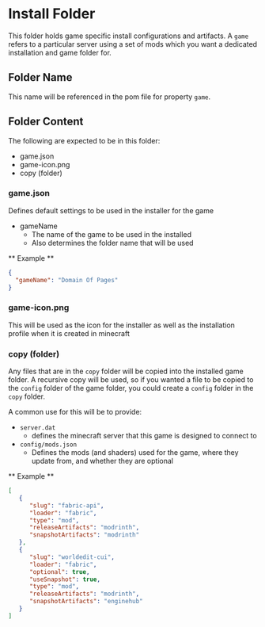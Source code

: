 # Install Folder
This folder holds game specific install configurations and artifacts.
A `game` refers to a particular server using a set of mods which you want a
dedicated installation and game folder for.

## Folder Name
This name will be referenced in the pom file for property `game`.

## Folder Content
The following are expected to be in this folder:
* game.json
* game-icon.png
* copy (folder)

### game.json
Defines default settings to be used in the installer for the game
* gameName
  * The name of the game to be used in the installed
  * Also determines the folder name that will be used

** Example **

```json
{
  "gameName": "Domain Of Pages"
}
```

### game-icon.png
This will be used as the icon for the installer as well as the installation profile when it is created in minecraft

### copy (folder)
Any files that are in the `copy` folder will be copied into the installed game folder.
A recursive copy will be used, so if you wanted a file to be copied to the `config` folder 
of the game folder, you could create a `config` folder in the `copy` folder.

A common use for this will be to provide:
* `server.dat`
  * defines the minecraft server that this game is designed to connect to
* `config/mods.json`
  * Defines the mods (and shaders) used for the game, where they update from, and whether they are optional

** Example **
```json
[
   {
      "slug": "fabric-api",
      "loader": "fabric",
      "type": "mod",
      "releaseArtifacts": "modrinth",
      "snapshotArtifacts": "modrinth"
   },
   {
      "slug": "worldedit-cui",
      "loader": "fabric",
      "optional": true,
      "useSnapshot": true,
      "type": "mod",
      "releaseArtifacts": "modrinth",
      "snapshotArtifacts": "enginehub"
   }
]